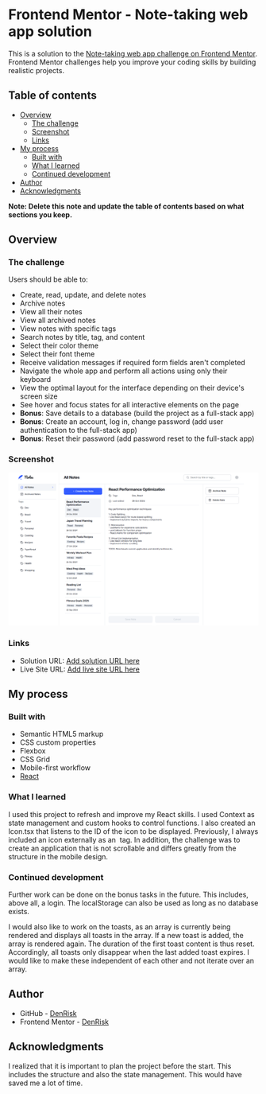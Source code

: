 # Frontend Mentor - Note-taking web app solution

This is a solution to the [Note-taking web app challenge on Frontend Mentor](https://www.frontendmentor.io/challenges/note-taking-web-app-773r7bUfOG). Frontend Mentor challenges help you improve your coding skills by building realistic projects. 

## Table of contents

- [Overview](#overview)
  - [The challenge](#the-challenge)
  - [Screenshot](#screenshot)
  - [Links](#links)
- [My process](#my-process)
  - [Built with](#built-with)
  - [What I learned](#what-i-learned)
  - [Continued development](#continued-development)
- [Author](#author)
- [Acknowledgments](#acknowledgments)

**Note: Delete this note and update the table of contents based on what sections you keep.**

## Overview

### The challenge

Users should be able to:

- Create, read, update, and delete notes
- Archive notes
- View all their notes
- View all archived notes
- View notes with specific tags
- Search notes by title, tag, and content
- Select their color theme
- Select their font theme
- Receive validation messages if required form fields aren't completed
- Navigate the whole app and perform all actions using only their keyboard
- View the optimal layout for the interface depending on their device's screen size
- See hover and focus states for all interactive elements on the page
- **Bonus**: Save details to a database (build the project as a full-stack app)
- **Bonus**: Create an account, log in, change password (add user authentication to the full-stack app)
- **Bonus**: Reset their password (add password reset to the full-stack app)

### Screenshot

![](src/assets/screenshots/notes.png)

### Links

- Solution URL: [Add solution URL here](https://github.com/DenRisk/fm-notes)
- Live Site URL: [Add live site URL here](https://denrisk.github.io/fm-notes/)

## My process

### Built with

- Semantic HTML5 markup
- CSS custom properties
- Flexbox
- CSS Grid
- Mobile-first workflow
- [React](https://react.dev/)

### What I learned

I used this project to refresh and improve my React skills. I used Context as state management and custom hooks to control functions. I also created an Icon.tsx that listens to the ID of the icon to be displayed. Previously, I always included an icon externally as an <img> tag. In addition, the challenge was to create an application that is not scrollable and differs greatly from the structure in the mobile design.

### Continued development

Further work can be done on the bonus tasks in the future. This includes, above all, a login. The localStorage can also be used as long as no database exists.

I would also like to work on the toasts, as an array is currently being rendered and displays all toasts in the array. If a new toast is added, the array is rendered again. The duration of the first toast content is thus reset. Accordingly, all toasts only disappear when the last added toast expires. I would like to make these independent of each other and not iterate over an array.

## Author

- GitHub - [DenRisk](https://github.com/DenRisk)
- Frontend Mentor - [DenRisk](https://www.frontendmentor.io/profile/DenRisk)

## Acknowledgments

I realized that it is important to plan the project before the start. This includes the structure and also the state management. This would have saved me a lot of time.